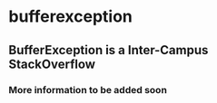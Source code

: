 # bufferexception
<h2>BufferException is a Inter-Campus StackOverflow</h2>
<h3>More information to be added soon</h3>
